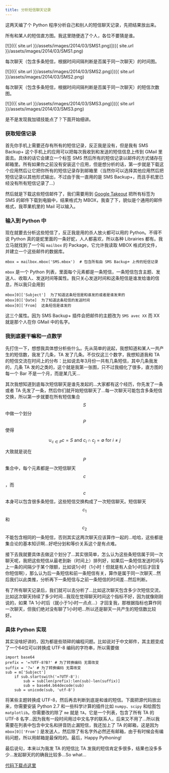 ```yaml
---
title: 分析短信聊天记录
---
```


这两天编了个 Python 程序分析自己和别人的短信聊天记录，先把结果放出来。

所有和某人的短信直方图。我这里随便选了个人，各位不要猜是谁。

[![]({{ site.url }}/assets/images/2014/03/SMS1.png)]({{ site.url }}/assets/images/2014/03/SMS1.png)

每次聊天（包含多条短信，根据时间间隔判断是否属于同一次聊天）的时间图。

[![]({{ site.url }}/assets/images/2014/03/SMS2.png)]({{ site.url }}/assets/images/2014/03/SMS2.png)

每次聊天（包含多条短信，根据时间间隔判断是否属于同一次聊天）的短信次数图。

[![]({{ site.url }}/assets/images/2014/03/SMS3.png)]({{ site.url }}/assets/images/2014/03/SMS3.png)

是不是发现我加错技能点了？下面开始细讲。

### 获取短信记录
首先你手机上需要还存有所有的短信记录，反正我是没有，但是我有 SMS Backup+ 这个手机上的应用可以把每次我收到和发送的短信信息上传到 GMail 里面去。具体的话它会建立一个标签 SMS 然后所有的短信记录以邮件的方式储存在邮箱里。所有如果你之前没有安装这个应用，但是想分析的话，第一步就是下载这个应用然后让它把你所有的短信记录存到邮箱里（当然你可以选择其他应用然后把短信记录以其他形式输出，不过由于我一直用的是 SMS Backup+，而且手机里已经没有所有短信记录了...）

然后就是下载这些短信邮件了，我们需要用到 [Google Takeout](https://www.google.com/settings/takeout) 把所有标签为 SMS 的邮件下载到电脑中，结果格式为 MBOX，我查了下，貌似是个通用的邮件格式，我苹果机里的 Mail 可以输入。

### 输入到 Python 中
现在就要去分析这些短信了，反正我是用的杀人放火都可以用的 Python。不得不说 Python 真的是蛇里面的一条好蛇，人人都喜欢，所以各种 Librairies 都有。我立马就找到了一个叫 `mailbox` 的 Package，它允许我读取 MBOX 格式的文件，并建立一个这些邮件的数据库。
```
mbox = mailbox.mbox('SMS.mbox')  # 包含所有由 SMS Backup+ 上传的短信记录
```

`mbox` 是一个 Python 列表，里面每个元素都是一条短信，一条短信包含主题、发送人、收取人、发送时间等属性。我只关心发送时间和这条短信是谁发给谁的信息，所以我只会用到
```
mbox[0]['Subject']  为了知道这条短信是和谁发的或者是谁发来的
mbox[0]['Date]  为了知道这条短信的发送时间
mbox[0]['From]  这条短信是谁发的
```

这三个属性。因为 SMS Backup+ 插件会把邮件的主题改为 `SMS avec XX` 而 XX 就是那个人在你 GMail 中的名字。


### 我到底要干嘛和一点数学
先打住一下，想想我具体想分析些什么。先从简单的说起，我想知道和某人一共产生的短信数，我发了几条，TA 发了几条。不仅仅这三个数字，我想知道我和 TA 的短信交流在时间上的分布：比如说去年3月份一共有几条短信，其中几条我发的，几条 TA 发的之类的，这个就是我第一张图，只不过我细化了很多，直方图的每一个 Bar 不是一个月，而是某几天...

其次我想知道到底每次短信聊天是谁先发起的...大家都有这个经历，你先发了一条或者 TA 先发了一条，然后你们就开始短信聊天了...每一次聊天可能包含多条短信交换，所以第一步就要在所有短信集合 $$S$$ 中做一个划分 $$P$$ 使得

$$
\cup_{c\in P}c=S\text{  and  }c_i\cap c_j=\emptyset\text{  for $i\neq j$}
$$

大致就是说在 $$P$$ 集合中，每个元素都是一次短信聊天 $$c$$，而 $$c$$ 本身可以包含很多条短信，这些短信交换构成了一次短信聊天。短信聊天 $$c_1$$ 和 $$c_2$$ 不能包含相同的一条短信，否则其实这两次聊天应该算作一起的...哈哈，这些都是集合论的基本知识啊...好吧分划和等价关系这个是有点难。

接下去我就要具体去做这个划分了...其实很简单，怎么认为这些条短信属于同一次聊天呢，我把这些短信从最老到新（时间上）排列好，如果后一条短信发送时间与上一条的间隔少于某个限额，比如说1小时（1小时！但就是有人会1小时后才回复你短信啊），那么认为后一条短信和前一条短信有关，算作是属于同一次聊天...然后我们以此类推，分析再下一条短信与之前一条短信的时间差...然后判断。

有了所有聊天记录后，我们就可以去分析了...比如这次聊天包含多少次短信交流，比如这次聊天持续了多少时间...我现在觉得聊天时间这个指标不好，因为就像刚刚说的，如果 TA 1小时后（就小于1小时一点点...）才回复我，那根据指标也算作同一次聊天，但我们绝对没有聊了1小时吧...所以还是聊天一共产生的短信数比较好。

### 具体 Python 实现
其实没啥好讲的，因为都是些琐碎的编程问题。比如说对于中文邮件，其主题变成了一个64位可以转换成 UTF-8 编码的字符串，所以需要做

    import base64
    prefix = '=?UTF-8?B?' # 为了转换编码 无需改变 
    suffix = '?=' # 为了转换编码 无需改变
    sub = m['Subject']
        if sub.startswith('=?UTF-8'):
            sub = sub[len(prefix):len(sub)-len(suffix)]
            sub = base64.b64decode(sub)
        sub = unicode(sub, 'utf-8')

将某些主题转换成 UTF-8，然后再去判断到底是和谁的短信。下面把源代码放出来，你需要安装 Python 2.7 和一些科学计算的插件比如 `numpy`、`scipy` 和绘图包 `matplotlib`。你需要改的除了 `me` 就是 `TA`，它是一个列表，包含了所有 TA 的 UTF-8 名字...因为我有一段时间用过中文名字的联系人，后来又不用了...所以我需要在列表中包含中文名和拼音防止漏短信，我还加上了 TA 的邮箱，这是因为 `mbox[0]['From']` 是发送人，然后除了有名字外必然还有邮箱，由于有时候会有编码问题，所以用邮箱是最保险的。最后，Happy Pythoning!

最后说句，本来以为我发 TA 的短信比 TA 发我的短信肯定多很多，结果也没多多少...发起聊天的的确我比较多...So what...

[代码下载点这里](https://www.dropbox.com/s/fodro654uo5qws6/sms.py)